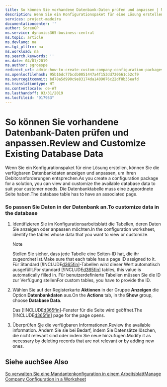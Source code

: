 ```yaml
---
title: So können Sie vorhandene Datenbank-Daten prüfen und anpassen | Microsoft Docs
description: Wenn Sie ein Konfigurationspaket für eine Lösung erstellen, können Sie die verfügbaren Datenbankdaten anzeigen und anpassen, um Ihren Debitoranforderungen entsprechen. Die Datenbanktabelle muss eine zugeordnete Seite haben.
services: project-madeira
documentationcenter: ''
author: SorenGP
ms.service: dynamics365-business-central
ms.topic: article
ms.devlang: na
ms.tgt_pltfrm: na
ms.workload: na
ms.search.keywords: ''
ms.date: 04/01/2019
ms.author: sgroespe
redirect_url: admin-how-to-create-custom-company-configuration-packages
ms.openlocfilehash: 95b16dc77bcdb0051447a4f153dd720661c52cf9
ms.sourcegitcommit: bd78a5d990c9e83174da1409076c22df8b35eafd
ms.translationtype: HT
ms.contentlocale: de-AT
ms.lasthandoff: 03/31/2019
ms.locfileid: "917953"
---
```

# <a name="review-and-customize-existing-database-data"></a><span data-ttu-id="3b614-104">So können Sie vorhandene Datenbank-Daten prüfen und anpassen.</span><span class="sxs-lookup"><span data-stu-id="3b614-104">Review and Customize Existing Database Data</span></span>
<span data-ttu-id="3b614-105">Wenn Sie ein Konfigurationspaket für eine Lösung erstellen, können Sie die verfügbaren Datenbankdaten anzeigen und anpassen, um Ihren Debitoranforderungen entsprechen.</span><span class="sxs-lookup"><span data-stu-id="3b614-105">As you create a configuration package for a solution, you can view and customize the available database data to suit your customer needs.</span></span> <span data-ttu-id="3b614-106">Die Datenbanktabelle muss eine zugeordnete Seite haben.</span><span class="sxs-lookup"><span data-stu-id="3b614-106">The database table has to have an associated page.</span></span>  

### <a name="to-customize-data-in-the-database"></a><span data-ttu-id="3b614-107">So passen Sie Daten in der Datenbank an.</span><span class="sxs-lookup"><span data-stu-id="3b614-107">To customize data in the database</span></span>  

1.  <span data-ttu-id="3b614-108">Identifizieren Sie im Konfigurationsarbeitsblatt die Tabellen, deren Daten Sie anzeigen oder anpassen möchten.</span><span class="sxs-lookup"><span data-stu-id="3b614-108">In the configuration worksheet, identify the tables whose data that you want to view or customize.</span></span>  

    > [!NOTE]  
    >  <span data-ttu-id="3b614-109">Stellen Sie sicher, dass jede Tabelle eine Seiten-ID hat, die ihr zugeordnet ist.</span><span class="sxs-lookup"><span data-stu-id="3b614-109">Make sure that each table has a page ID assigned to it.</span></span> <span data-ttu-id="3b614-110">Für Standard [!INCLUDE[d365fin](includes/d365fin_md.md)]-Tabellen wird dieser Wert automatisch ausgefüllt.</span><span class="sxs-lookup"><span data-stu-id="3b614-110">For standard [!INCLUDE[d365fin](includes/d365fin_md.md)] tables, this value is automatically filled in.</span></span> <span data-ttu-id="3b614-111">Für benutzerdefinierte Tabellen müssen Sie die ID zur Verfügung stellen</span><span class="sxs-lookup"><span data-stu-id="3b614-111">For custom tables, you have to provide the ID.</span></span>  

2.  <span data-ttu-id="3b614-112">Wählen Sie auf der Registerkarte **Aktionen** in der Gruppe **Anzeigen** die Option **Datenbankdaten** aus.</span><span class="sxs-lookup"><span data-stu-id="3b614-112">On the **Actions** tab, in the **Show** group, choose **Database Data**.</span></span>  

     <span data-ttu-id="3b614-113">Das [!INCLUDE[d365fin](includes/d365fin_md.md)]-Fenster für die Seite wird geöffnet.</span><span class="sxs-lookup"><span data-stu-id="3b614-113">The [!INCLUDE[d365fin](includes/d365fin_md.md)] page for the page opens.</span></span>  

3.  <span data-ttu-id="3b614-114">Überprüfen Sie die verfügbaren Informationen.</span><span class="sxs-lookup"><span data-stu-id="3b614-114">Review the available information.</span></span> <span data-ttu-id="3b614-115">Ändern Sie sie bei Bedarf, indem Sie Datensätze löschen, die nicht relevant sind oder indem Sie neue hinzufügen.</span><span class="sxs-lookup"><span data-stu-id="3b614-115">Modify it as necessary by deleting records that are not relevant or by adding new ones.</span></span>  

## <a name="see-also"></a><span data-ttu-id="3b614-116">Siehe auch</span><span class="sxs-lookup"><span data-stu-id="3b614-116">See Also</span></span>  
 [<span data-ttu-id="3b614-117">So verwalten Sie eine Mandantenkonfiguration in einem Arbeitsblatt</span><span class="sxs-lookup"><span data-stu-id="3b614-117">Manage Company Configuration in a Worksheet</span></span>](admin-how-to-manage-company-configuration-in-a-worksheet.md)
